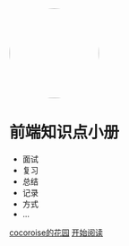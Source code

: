<img width="160px" style="border-radius: 50%" bor src="https://nodejsred.oss-cn-shanghai.aliyuncs.com/nodejs_roadmap-logo.jpeg?x-oss-process=style/may">

#  前端知识点小册

- 面试
- 复习
- 总结
- 记录
- 方式
- ...

[cocoroise的花园](http://cocoroise.cn/)
[开始阅读](README.md)
